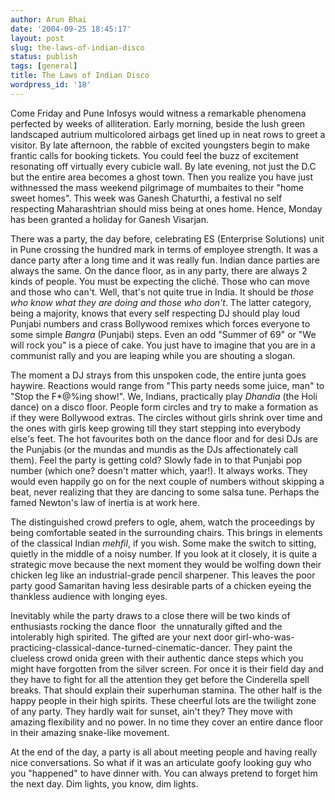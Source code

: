 ```yaml
---
author: Arun Bhai
date: '2004-09-25 18:45:17'
layout: post
slug: the-laws-of-indian-disco
status: publish
tags: [general]
title: The Laws of Indian Disco
wordpress_id: '18'
---
```


Come Friday and Pune Infosys would witness a remarkable phenomena perfected by weeks of alliteration. Early morning, beside the lush green landscaped autrium multicolored airbags get lined up in neat rows to greet a visitor. By late afternoon, the rabble of excited youngsters begin to make frantic calls for booking tickets. You could feel the buzz of excitement resonating off virtually every cubicle wall. By late evening, not just the D.C but the entire area becomes a ghost town. Then you realize you have just withnessed the mass weekend pilgrimage of mumbaites to their "home sweet homes". This week was Ganesh Chaturthi, a festival no self respecting Maharashtrian should miss being at ones home. Hence, Monday has been granted a holiday for Ganesh Visarjan.

There was a party, the day before, celebrating ES (Enterprise Solutions) unit in Pune crossing the hundred mark in terms of employee strength. It was a dance party after a long time and it was really fun. Indian dance parties are always the same. On the dance floor, as in any party, there are always 2 kinds of people. You must be expecting the cliché. Those who can move and those who can't. Well, that's not quite true in India. It should be *those who know what they are doing and those who don't*. The latter category, being a majority, knows that every self respecting DJ should play loud Punjabi numbers and crass Bollywood remixes which forces everyone to some simple <em>Bangra</em> (Punjabi) steps. Even an odd "Summer of 69" or "We will rock you" is a piece of cake. You just have to imagine that you are in a communist rally and you are leaping while you are shouting a slogan.

The moment a DJ strays from this unspoken code, the entire junta goes haywire. Reactions would range from "This party needs some juice, man" to "Stop the F*@%ing show!". We, Indians, practically play <em>Dhandia</em> (the Holi dance) on a disco floor. People form circles and try to make a formation as if they were Bollywood extras. The circles without girls shrink over time and the ones with girls keep growing till they start stepping into everybody else's feet. The hot favourites both on the dance floor and for desi DJs are the Punjabis (or the mundas and mundis as the DJs affectionately call them). Feel the party is getting cold? Slowly fade in to that Punjabi pop number (which one? doesn't matter which, yaar!). It always works. They would even happily go on for the next couple of numbers without skipping a beat, never realizing that they are dancing to some salsa tune. Perhaps the famed Newton's law of inertia is at work here.

The distinguished crowd prefers to ogle, ahem, watch the proceedings by being comfortable seated in the surrounding chairs. This brings in elements of the classical Indian <em>mehfil</em>, if you wish. Some make the switch to sitting, quietly in the middle of a noisy number. If you look at it closely, it is quite a strategic move because the next moment they would be wolfing down their chicken leg like an industrial-grade pencil sharpener. This leaves the poor party good Samaritan having less desirable parts of a chicken eyeing the thankless audience with longing eyes.

Inevitably while the party draws to a close there will be two kinds of enthusiasts rocking the dance floor  the unnaturally gifted and the intolerably high spirited. The gifted are your next door girl-who-was-practicing-classical-dance-turned-cinematic-dancer. They paint the clueless crowd onida green with their authentic dance steps which you might have forgotten from the silver screen. For once it is their field day and they have to fight for all the attention they get before the Cinderella spell breaks. That should explain their superhuman stamina. The other half is the happy people in their high spirits. These cheerful lots are the twilight zone of any party. They hardly wait for sunset, ain't they? They move with amazing flexibility and no power. In no time they cover an entire dance floor in their amazing snake-like movement.

At the end of the day, a party is all about meeting people and having really nice conversations. So what if it was an articulate goofy looking guy who you "happened" to have dinner with. You can always pretend to forget him the next day. Dim lights, you know, dim lights.<!--84534eba37b7988c50244357f2bf4ff9-->
